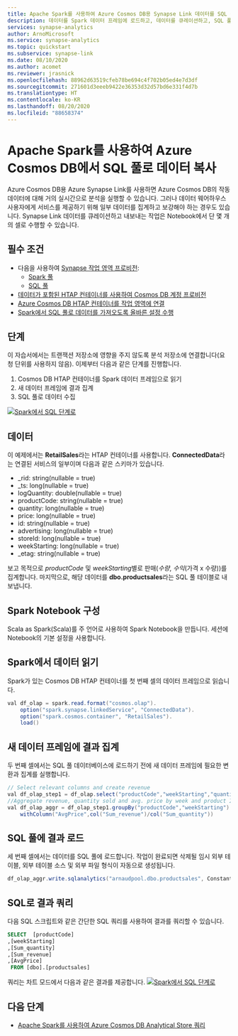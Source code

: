 ```yaml
---
title: Apache Spark를 사용하여 Azure Cosmos DB용 Synapse Link 데이터를 SQL 풀에 복사
description: 데이터를 Spark 데이터 프레임에 로드하고, 데이터를 큐레이션하고, SQL 풀 테이블에 로드합니다.
services: synapse-analytics
author: ArnoMicrosoft
ms.service: synapse-analytics
ms.topic: quickstart
ms.subservice: synapse-link
ms.date: 08/10/2020
ms.author: acomet
ms.reviewer: jrasnick
ms.openlocfilehash: 88962d63519cfeb78be694c4f702b05ed4e7d3df
ms.sourcegitcommit: 271601d3eeeb9422e36353d32d57bd6e331f4d7b
ms.translationtype: HT
ms.contentlocale: ko-KR
ms.lasthandoff: 08/20/2020
ms.locfileid: "88658374"
---
```

# <a name="copy-data-from-azure-cosmos-db-into-a-sql-pool-using-apache-spark"></a>Apache Spark를 사용하여 Azure Cosmos DB에서 SQL 풀로 데이터 복사

Azure Cosmos DB용 Azure Synapse Link를 사용하면 Azure Cosmos DB의 작동 데이터에 대해 거의 실시간으로 분석을 실행할 수 있습니다. 그러나 데이터 웨어하우스 사용자에게 서비스를 제공하기 위해 일부 데이터를 집계하고 보강해야 하는 경우도 있습니다. Synapse Link 데이터를 큐레이션하고 내보내는 작업은 Notebook에서 단 몇 개의 셀로 수행할 수 있습니다.

## <a name="prerequisites"></a>필수 조건
* 다음을 사용하여 [Synapse 작업 영역 프로비전](../quickstart-create-workspace.md):
    * [Spark 풀](../quickstart-create-apache-spark-pool-studio.md)
    * [SQL 풀](../quickstart-create-sql-pool-studio.md)
* [데이터가 포함된 HTAP 컨테이너를 사용하여 Cosmos DB 계정 프로비전](../../cosmos-db/configure-synapse-link.md)
* [Azure Cosmos DB HTAP 컨테이너를 작업 영역에 연결](./how-to-connect-synapse-link-cosmos-db.md)
* [Spark에서 SQL 풀로 데이터를 가져오도록 올바른 설정 수행](../spark/synapse-spark-sql-pool-import-export.md)

## <a name="steps"></a>단계
이 자습서에서는 트랜잭션 저장소에 영향을 주지 않도록 분석 저장소에 연결합니다(요청 단위를 사용하지 않음). 이제부터 다음과 같은 단계를 진행합니다.
1. Cosmos DB HTAP 컨테이너를 Spark 데이터 프레임으로 읽기
2. 새 데이터 프레임에 결과 집계
3. SQL 풀로 데이터 수집

[![Spark에서 SQL 단계로](../media/synapse-link-spark-to-sql/synapse-spark-to-sql.png)](../media/synapse-link-spark-to-sql/synapse-spark-to-sql.png#lightbox)

## <a name="data"></a>데이터
이 예제에서는 **RetailSales**라는 HTAP 컨테이너를 사용합니다. **ConnectedData**라는 연결된 서비스의 일부이며 다음과 같은 스키마가 있습니다.
* _rid: string(nullable = true)
* _ts: long(nullable = true)
* logQuantity: double(nullable = true)
* productCode: string(nullable = true)
* quantity: long(nullable = true)
* price: long(nullable = true)
* id: string(nullable = true)
* advertising: long(nullable = true)
* storeId: long(nullable = true)
* weekStarting: long(nullable = true)
* _etag: string(nullable = true)

보고 목적으로 *productCode* 및 *weekStarting*별로 판매(*수량*, *수익*(가격 x 수량))를 집계합니다. 마지막으로, 해당 데이터를 **dbo.productsales**라는 SQL 풀 테이블로 내보냅니다.

## <a name="configure-a-spark-notebook"></a>Spark Notebook 구성
Scala as Spark(Scala)를 주 언어로 사용하여 Spark Notebook을 만듭니다. 세션에 Notebook의 기본 설정을 사용합니다.

## <a name="read-the-data-in-spark"></a>Spark에서 데이터 읽기
Spark가 있는 Cosmos DB HTAP 컨테이너를 첫 번째 셀의 데이터 프레임으로 읽습니다.

```java
val df_olap = spark.read.format("cosmos.olap").
    option("spark.synapse.linkedService", "ConnectedData").
    option("spark.cosmos.container", "RetailSales").
    load()
```

## <a name="aggregate-the-results-in-a-new-dataframe"></a>새 데이터 프레임에 결과 집계

두 번째 셀에서는 SQL 풀 데이터베이스에 로드하기 전에 새 데이터 프레임에 필요한 변환과 집계를 실행합니다.

```java
// Select relevant columns and create revenue
val df_olap_step1 = df_olap.select("productCode","weekStarting","quantity","price").withColumn("revenue",col("quantity")*col("price"))
//Aggregate revenue, quantity sold and avg. price by week and product ID
val df_olap_aggr = df_olap_step1.groupBy("productCode","weekStarting").agg(sum("quantity") as "Sum_quantity",sum("revenue") as "Sum_revenue").
    withColumn("AvgPrice",col("Sum_revenue")/col("Sum_quantity"))
```

## <a name="load-the-results-into-a-sql-pool"></a>SQL 풀에 결과 로드

세 번째 셀에서는 데이터를 SQL 풀에 로드합니다. 작업이 완료되면 삭제될 임시 외부 테이블, 외부 테이블 소스 및 외부 파일 형식이 자동으로 생성됩니다.

```java
df_olap_aggr.write.sqlanalytics("arnaudpool.dbo.productsales", Constants.INTERNAL)
```

## <a name="query-the-results-with-sql"></a>SQL로 결과 쿼리

다음 SQL 스크립트와 같은 간단한 SQL 쿼리를 사용하여 결과를 쿼리할 수 있습니다.
```sql
SELECT  [productCode]
,[weekStarting]
,[Sum_quantity]
,[Sum_revenue]
,[AvgPrice]
 FROM [dbo].[productsales]
```

쿼리는 차트 모드에서 다음과 같은 결과를 제공합니다. [![Spark에서 SQL 단계로](../media/synapse-link-spark-to-sql/sql-script-spark-sql.png)](../media/synapse-link-spark-to-sql/sql-script-spark-sql.png#lightbox)

## <a name="next-steps"></a>다음 단계
* [Apache Spark를 사용하여 Azure Cosmos DB Analytical Store 쿼리](./how-to-query-analytical-store-spark.md)